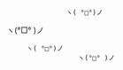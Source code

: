                    ヽ( °□°)ノ

ヽ(°□° )ノ
         
         ヽ( °□°)ノ      
                      ヽ(°□° )ノ
         
                        
